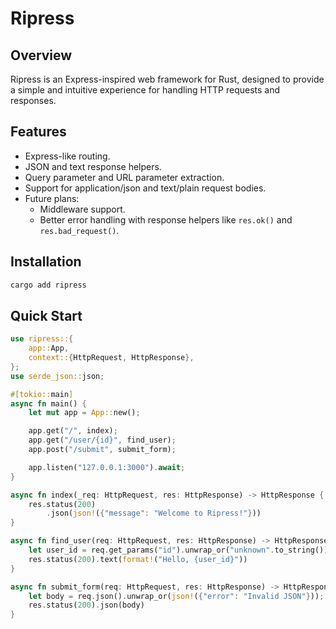 # Ripress

## Overview

Ripress is an Express-inspired web framework for Rust, designed to provide a simple and intuitive experience for handling HTTP requests and responses.

## Features

- Express-like routing.
- JSON and text response helpers.
- Query parameter and URL parameter extraction.
- Support for application/json and text/plain request bodies.
- Future plans:
  - Middleware support.
  - Better error handling with response helpers like `res.ok()` and `res.bad_request()`.

## Installation

```bash
cargo add ripress
```

## Quick Start

```rust
use ripress::{
    app::App,
    context::{HttpRequest, HttpResponse},
};
use serde_json::json;

#[tokio::main]
async fn main() {
    let mut app = App::new();

    app.get("/", index);
    app.get("/user/{id}", find_user);
    app.post("/submit", submit_form);

    app.listen("127.0.0.1:3000").await;
}

async fn index(_req: HttpRequest, res: HttpResponse) -> HttpResponse {
    res.status(200)
        .json(json!({"message": "Welcome to Ripress!"}))
}

async fn find_user(req: HttpRequest, res: HttpResponse) -> HttpResponse {
    let user_id = req.get_params("id").unwrap_or("unknown".to_string());
    res.status(200).text(format!("Hello, {user_id}"))
}

async fn submit_form(req: HttpRequest, res: HttpResponse) -> HttpResponse {
    let body = req.json().unwrap_or(json!({"error": "Invalid JSON"}));
    res.status(200).json(body)
}
```
